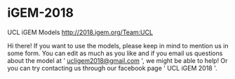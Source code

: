 # iGEM-2018
UCL iGEM Models
http://2018.igem.org/Team:UCL

Hi there! If you want to use the models, please keep in mind to mention us in some form.
You can edit as much as you like and if you email us questions about the model at ' ucligem2018@gmail.com ', we might be able to help!
Or you can try contacting us through our facebook page ' UCL iGEM 2018 '.

